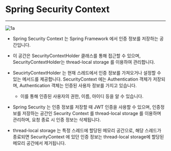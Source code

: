 # Spring Security Context

---

![1a](https://user-images.githubusercontent.com/41246605/215015140-86e3a53a-6aeb-4369-af41-dfc88dd2d1b3.png)


- Spring Security Context 는 Spring Framework 에서 인증 정보를 저장하는 공간입니다.


- 이 공간은 SecurityContextHolder 클래스를 통해 접근할 수 있으며, SecurityContextHolder는 thread-local storage 를 이용하여 관리합니다.


- SeucirtyContextHolder 는 현재 스레드에서 인증 정보를 가져오거나 설정할 수 있는 메서드를 제공합니다. SecurityContext 에는 Authentication 객체가 저장되며, Authentication 객체는 인증된 사용자 정보를 가지고 있습니다.
    - 이를 통해 인증된 사용자의 권한, 이름, 아이디 등을 알 수 있습니다.


- Spring Security 는 인증 정보를 저장할 때 JWT 인증을 사용할 수 있으며, 인증정보를 저장하는 공간인 Security Context 를 thread-local storage 를 이용하며 관리하며, 요청 종료 시 인증 정보는 삭제됩니다.


- thread-local storage 는 특정 스레드에 할당된 메모리 공간으로, 해당 스레드가 종료되면 SecurityContext 에 있던 인증 정보는 thread-local storage에 할당된 메모리 공간에서 제거됩니다.